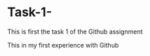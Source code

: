 # Task-1-
This is first the task 1 of the Github assignment

This in my first experience with Github
